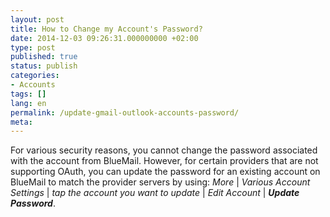 ```yaml
---
layout: post
title: How to Change my Account's Password?
date: 2014-12-03 09:26:31.000000000 +02:00
type: post
published: true
status: publish
categories:
- Accounts
tags: []
lang: en
permalink: /update-gmail-outlook-accounts-password/
meta:
---
```


For various security reasons, you cannot change the password associated with the account from BlueMail. However, for certain providers that are not supporting OAuth, you can update the password for an existing account on BlueMail to match the provider servers by using: *More* \| *Various Account Settings* \| *tap the account you want to update* \| *Edit Account* \| ***Update Password***.